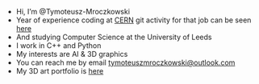 - Hi, I’m @Tymoteusz-Mroczkowski
- Year of experience coding at [CERN](https://cern.ch) git activity for that job can be seen [here](https://gitlab.cern.ch/tmroczko)
- And studying Computer Science at the University of Leeds
- I work in C++ and Python
- My interests are AI & 3D graphics
- You can reach me by email tymoteuszmroczkowski@outlook.com
- My 3D art portfolio is [here](https://tymen.artstation.com/)

<!---
Tymoteusz-Mroczkowski/Tymoteusz-Mroczkowski is a ✨ special ✨ repository because its `README.md` (this file) appears on your GitHub profile.
You can click the Preview link to take a look at your changes.
--->
